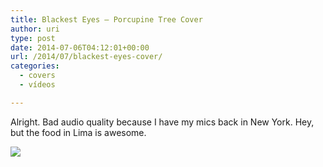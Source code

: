 ```yaml
---
title: Blackest Eyes – Porcupine Tree Cover
author: uri
type: post
date: 2014-07-06T04:12:01+00:00
url: /2014/07/blackest-eyes-cover/
categories:
  - covers
  - vídeos

---
```

Alright. Bad audio quality because I have my mics back in New York. Hey, but the food in Lima is awesome.

[![](http://img.youtube.com/vi/ptD0faO24zY/0.jpg)](https://youtube.com/watch?v=ptD0faO24zY) 